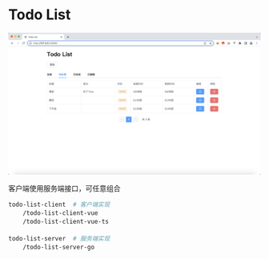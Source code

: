 # Todo List

![](image/screen.png)

客户端使用服务端接口，可任意组合

```bash
todo-list-client  # 客户端实现
    /todo-list-client-vue
    /todo-list-client-vue-ts

todo-list-server  # 服务端实现
    /todo-list-server-go
```

